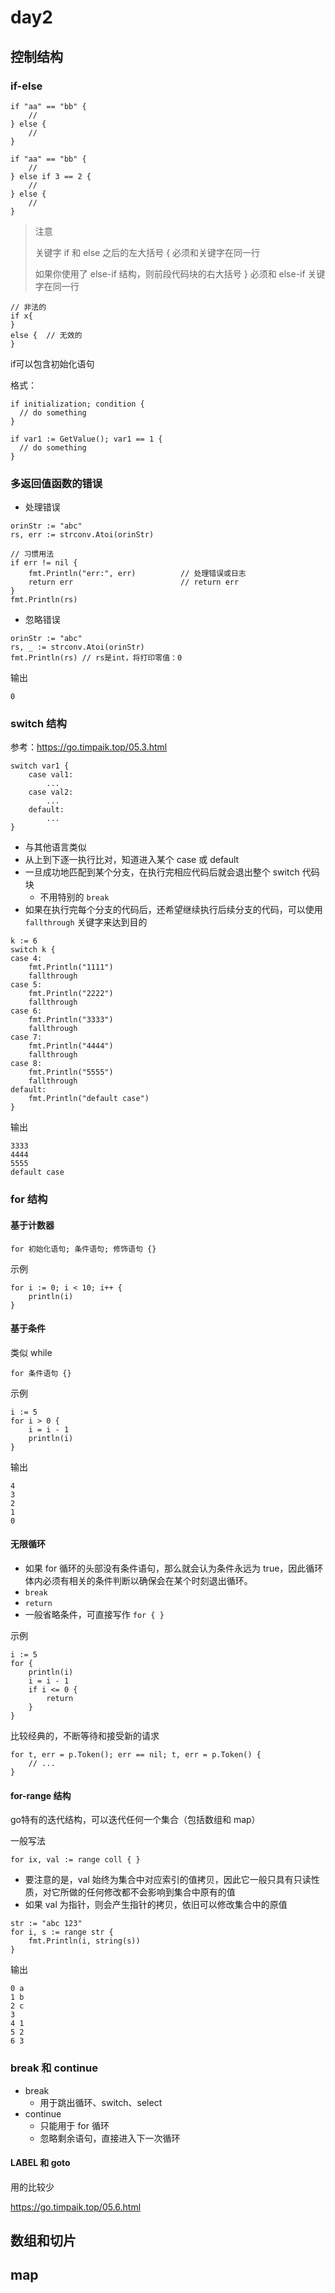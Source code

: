 # day2

## 控制结构

### if-else

```
if "aa" == "bb" {
    //
} else {
    //
}

if "aa" == "bb" {
    //
} else if 3 == 2 {
    //
} else {
    //
}
```

> 注意
> 
> 关键字 if 和 else 之后的左大括号 { 必须和关键字在同一行
> 
> 如果你使用了 else-if 结构，则前段代码块的右大括号 } 必须和 else-if 关键字在同一行

```
// 非法的
if x{
}
else {	// 无效的
}
```

if可以包含初始化语句

格式：
```
if initialization; condition {
  // do something
}
```
```
if var1 := GetValue(); var1 == 1 {
  // do something
}
```

### 多返回值函数的错误

* 处理错误
```
orinStr := "abc"
rs, err := strconv.Atoi(orinStr)

// 习惯用法
if err != nil {
    fmt.Println("err:", err)          // 处理错误或日志
    return err                        // return err
}
fmt.Println(rs)
```

* 忽略错误

```
orinStr := "abc"
rs, _ := strconv.Atoi(orinStr)
fmt.Println(rs) // rs是int，将打印零值：0
```

输出
```
0
```
### switch 结构

参考：https://go.timpaik.top/05.3.html

```
switch var1 {
	case val1:
		...
	case val2:
		...
	default:
		...
}
```

* 与其他语言类似
* 从上到下逐一执行比对，知道进入某个 case 或 default
* 一旦成功地匹配到某个分支，在执行完相应代码后就会退出整个 switch 代码块
  * 不用特别的 `break`
* 如果在执行完每个分支的代码后，还希望继续执行后续分支的代码，可以使用 `fallthrough` 关键字来达到目的


```
k := 6
switch k {
case 4:
    fmt.Println("1111")
    fallthrough
case 5:
    fmt.Println("2222")
    fallthrough
case 6:
    fmt.Println("3333")
    fallthrough
case 7:
    fmt.Println("4444")
    fallthrough
case 8:
    fmt.Println("5555")
    fallthrough
default:
    fmt.Println("default case")
}
```

输出

```
3333
4444
5555
default case
```


### for 结构

#### 基于计数器

```
for 初始化语句; 条件语句; 修饰语句 {}
```
示例
```
for i := 0; i < 10; i++ {
    println(i)
}
```

#### 基于条件

类似 while

```
for 条件语句 {}
```
示例
```
i := 5
for i > 0 {
    i = i - 1
    println(i)
}

```

输出
```
4
3
2
1
0
```

#### 无限循环

*  如果 for 循环的头部没有条件语句，那么就会认为条件永远为 true，因此循环体内必须有相关的条件判断以确保会在某个时刻退出循环。
  * `break`
  * `return`
* 一般省略条件，可直接写作 `for { }`

示例

```
i := 5
for {
    println(i)
    i = i - 1
    if i <= 0 {
        return
    }
}
```
比较经典的，不断等待和接受新的请求
```
for t, err = p.Token(); err == nil; t, err = p.Token() {
	// ...
}
```

#### for-range 结构

go特有的迭代结构，可以迭代任何一个集合（包括数组和 map）

一般写法
```
for ix, val := range coll { }
```

* 要注意的是，val 始终为集合中对应索引的值拷贝，因此它一般只具有只读性质，对它所做的任何修改都不会影响到集合中原有的值
* 如果 val 为指针，则会产生指针的拷贝，依旧可以修改集合中的原值

```
str := "abc 123"
for i, s := range str {
    fmt.Println(i, string(s))
}
```
输出
```
0 a
1 b
2 c
3  
4 1
5 2
6 3
```

### break 和 continue

* break
  * 用于跳出循环、switch、select
* continue
  * 只能用于 for 循环
  * 忽略剩余语句，直接进入下一次循环

#### LABEL 和 goto

用的比较少

https://go.timpaik.top/05.6.html

## 数组和切片



## map
